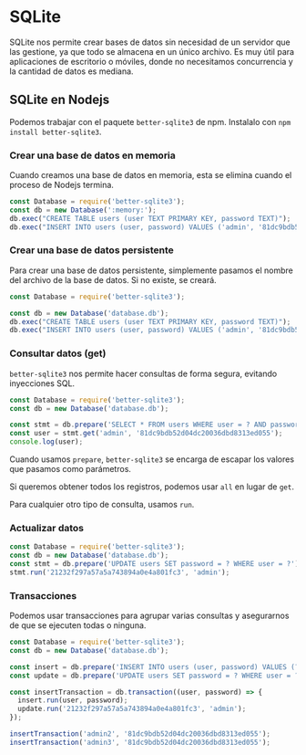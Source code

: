 # SQLite

SQLite nos permite crear bases de datos sin necesidad de un servidor que las gestione, ya que todo se almacena en un único archivo. Es muy útil para aplicaciones de escritorio o móviles, donde no necesitamos concurrencia y la cantidad de datos es mediana.

## SQLite en Nodejs

Podemos trabajar con el paquete `better-sqlite3` de npm. Instalalo con `npm install better-sqlite3`.

### Crear una base de datos en memoria

Cuando creamos una base de datos en memoria, esta se elimina cuando el proceso de Nodejs termina.

```javascript
const Database = require('better-sqlite3');
const db = new Database(':memory:');
db.exec("CREATE TABLE users (user TEXT PRIMARY KEY, password TEXT)");
db.exec("INSERT INTO users (user, password) VALUES ('admin', '81dc9bdb52d04dc20036dbd8313ed055')");
```

### Crear una base de datos persistente

Para crear una base de datos persistente, simplemente pasamos el nombre del archivo de la base de datos. Si no existe, se creará.

```javascript
const Database = require('better-sqlite3');

const db = new Database('database.db');
db.exec("CREATE TABLE users (user TEXT PRIMARY KEY, password TEXT)");
db.exec("INSERT INTO users (user, password) VALUES ('admin', '81dc9bdb52d04dc20036dbd8313ed055')");
```

### Consultar datos (get)

`better-sqlite3` nos permite hacer consultas de forma segura, evitando inyecciones SQL.

```javascript
const Database = require('better-sqlite3');
const db = new Database('database.db');

const stmt = db.prepare('SELECT * FROM users WHERE user = ? AND password = ?');
const user = stmt.get('admin', '81dc9bdb52d04dc20036dbd8313ed055');
console.log(user);
```

Cuando usamos `prepare`, `better-sqlite3` se encarga de escapar los valores que pasamos como parámetros.

Si queremos obtener todos los registros, podemos usar `all` en lugar de `get`.

Para cualquier otro tipo de consulta, usamos `run`.


### Actualizar datos

```javascript
const Database = require('better-sqlite3');
const db = new Database('database.db');
const stmt = db.prepare('UPDATE users SET password = ? WHERE user = ?');
stmt.run('21232f297a57a5a743894a0e4a801fc3', 'admin');
```

### Transacciones

Podemos usar transacciones para agrupar varias consultas y asegurarnos de que se ejecuten todas o ninguna.

```javascript
const Database = require('better-sqlite3');
const db = new Database('database.db');

const insert = db.prepare('INSERT INTO users (user, password) VALUES (?, ?)');
const update = db.prepare('UPDATE users SET password = ? WHERE user = ?');

const insertTransaction = db.transaction((user, password) => {
  insert.run(user, password);
  update.run('21232f297a57a5a743894a0e4a801fc3', 'admin');
});

insertTransaction('admin2', '81dc9bdb52d04dc20036dbd8313ed055');
insertTransaction('admin3', '81dc9bdb52d04dc20036dbd8313ed055');
```